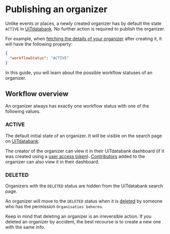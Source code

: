 # Publishing an organizer

Unlike events or places, a newly created organizer has by default the state `ACTIVE` in [UiTdatabank](https://www.uitdatabank.be).
No further action is required to publish the organizer.

For example, when [fetching the details of your organizer](/reference/entry.json/paths/~1organizers~1{organizerId}/get) after creating it, it will have the following property:

```json
{
  "workflowStatus": "ACTIVE"
}
```

In this guide, you will learn about the possible workflow statuses of an organizer.

## Workflow overview

An organizer always has exactly one workflow status with one of the following values.

### ACTIVE

The default initial state of an organizer. It will be visible on the search page on [UiTdatabank](https://www.uitdatabank.be).

The creator of the organizer can view it in their UiTdatabank dashboard (if it was created using a [user access token](https://docs.publiq.be/docs/authentication/methods/user-access-token)). [Contributors](../shared/contributors.md) added to the organizer can also view it in their dashboard.

### DELETED

Organizers with the `DELETED` status are hidden from the UiTdatabank search page.

An organizer will move to the `DELETED` status when it is [deleted](./delete.md) by someone who has the permission `Organisaties beheren`.

Keep in mind that deleting an organizer is an irreversible action. If you deleted an organizer by accident, the best recourse is to create a new one with the same info.

